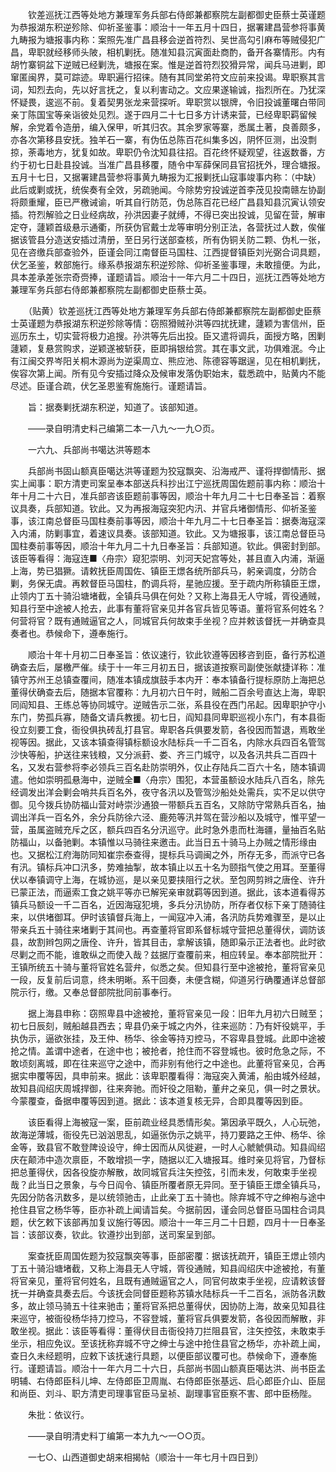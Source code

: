 <!-- { "loadSidebar": true } -->
　　钦差巡抚江西等处地方兼理军务兵部右侍郎兼都察院左副都御史臣蔡士英谨题为恭报湖东积逆殄除、仰祈圣鉴事：顺治十一年五月十四日，据署建昌营参将事黄九畴报为塘报事内称：案照先准广昌县移会逆首符烈、吴世高勾引麻布等贼侵犯广昌，卑职就经移师头陂，相机剿抚。随准知县沉寅面赴商酌，备开各寨情形。内有胡竹寨铜盆下逆贼已经剿洗，塘报在案。惟是逆首符烈狡猾异常，闻兵马进剿，即窜匿闽界，莫可踪迹。卑职遍行招徕。随有其同堂弟符文应前来投谒。卑职察其言词，知烈去向，先以好言抚之，复以利害动之。文应果遂输诚，指烈所在。乃犹深怀疑畏，逡巡不前。复着契男张龙来营探听。卑职赏以银牌，令旧投诚董曙白带同亲丁陈国宝等亲诣彼处见烈。遂于四月二十七日多方计诱来营，已经卑职羁留候解，余党着令造册，编入保甲，听其归农。其余罗家等寨，悉属土著，良善颇多，亦各次第移县安抚。独羊石一寨，有伪伍总陈百花纠集多凶，阴怀叵测，出没剽掠，荼毒地方，犹复如故。卑职仍令沈知县往招。百花终怀疑观望，往返数番，方约于初七日赴县投诚。当准广昌县移覆，随令中军薛保同县官招抚外，理合塘报。五月十七日，又据署建昌营参将事黄九畴报为汇报剿抚山寇事竣事内称：（中缺）此后或剿或抚，统俟奏有全效，另疏驰闻。今除势穷投诚逆首李茂见投南赣左协副将颇重耀，臣已严檄诫谕，听其自行防范，伪总陈百花已经广昌县知县沉寅认领安插。符烈解验之日业经病故，孙洪因妻子就缚，不得已突出投诚，见留在营，解审定夺，蘧颖首级悬示通衢，所获伪官戴士龙等审明分别正法，各营抚过人数，俟催据该管县分造送安插过清册，至日另行送部查核，所有伪铜关防二颗、伪札一张，见在咨缴兵部查验外，臣谨会同江南督臣马国柱、江西提督镇臣刘光弼合词具题，伏乞圣鉴，敕部施行。缘系恭报湖东积逆殄除、仰祈圣鉴事理，未敢擅便。为此，具本差承差张宗奇赍捧，谨题请旨。顺治十一年六月二十四日，巡抚江西等处地方兼理军务兵部右侍郎兼都察院左副都御史臣蔡士英。

　　（贴黄）钦差巡抚江西等处地方兼理军务兵部右侍郎兼都察院左副都御史臣蔡士英谨题为恭报湖东积逆殄除等情：窃照猾贼孙洪等四扰抚建，蘧颖为害信州，臣巡历东土，切实营将极力追搜。孙洪等先后出投。臣又遣将调兵，面授方略，困剿蘧颖，复悬赏购求，逆颖遂被斩获，臣即捐银给赏。其在事文武，功俱难泯。今止有江闽交界岑阳关桐木源尚为逆渠周立、熊应池、陈德容等踞逞，见在相机剿抚，俟容次第上闻。所有见今安插过降众及候审发落伪职始末，载悉疏中，贴黄内不能尽述。臣谨合疏，伏乞圣恩鉴宥施施行。谨题请旨。

　　旨：据奏剿抚湖东积逆，知道了。该部知道。

　　——录自明清史料己编第二本一八九～一九○页。

　　一六九、兵部尚书噶达洪等题本

　　兵部尚书固山额真臣噶达洪等谨题为狡寇飘突、沿海戒严、谨将捍御情形、据实上闻事：职方清吏司案呈奉本部送兵科抄出江宁巡抚周国佐题前事内称：顺治十年十月二十六日，准兵部咨该臣题前事等因，顺治十年九月二十七日奉圣旨：着察议具奏，兵部知道。钦此。又为再报海寇突犯内汛、并官兵堵御情形、仰祈圣鉴事，该江南总督臣马国柱奏前事等因，顺治十年九月二十七日奉圣旨：据奏海寇深入内浦，防剿事宜，着速议具奏。该部知道。钦此。又为塘报事，该江南总督臣马国柱奏前事等因，顺治十年九月二十九日奉圣旨：兵部知道。钦此。俱密封到部。该臣等看得：海寇连■〈舟宗〉窥犯崇明、刘河天妃宫等处，甚且直入内浦，渐逼上海，势已猖獗。请敕抚臣周国佐、镇臣王燝各统所部兵马，躬亲调度，分防合剿，务保无虞。再敕督臣马国柱，酌调兵将，星驰应援。至于疏内所称镇臣王燝，止领内丁五十骑沿塘堵截，全镇兵马俱在何处？又称上海县无人守城，胥役通贼，知县行至中途被人抢去，此事有董将官亲见并各官兵皆见等语。董将官系何姓名？何营将官？既有通贼逼官之人，同城官兵何故束手坐视？应并敕该督抚一并确查具奏者也。恭候命下，遵奉施行。

　　顺治十年十月初二日奉圣旨：依议速行，钦此钦遵等因移咨到臣，备行苏松道确查去后，屡檄严催。续于十一年三月初五日，据该道按察司副使张献捷详称：准镇守苏州王总镇查覆间，随准本镇成旗鼓手本内开：奉本镇备行提标原防上海把总董得伏确查去后，随据本官覆称：九月初六日午时，贼船二百余号直达上海，卑职同阎知县、王练总等协同城守。逆贼告示二张，系县役在西门吊起。因卑职护守小东门，势孤兵寡，随备文请兵教援。初七日，阎知县同卑职巡视小东门，有本县衙役立刻要工食，衙役俱执砖乱打县官。卑职各兵俱要发箭，各役因而暂退，焉敢坐视等因。据此，又该本镇查得镇标额设水陆标兵一千二百名，内除水兵四百名管驾沙快等船，护送往来钱粮，又分派葑、娄、齐三门城守，以及各汛共兵二百四十名，又发右营参将李必领兵三百名赴防崇明外，仅止存陆兵二百六十名，随本镇调遣。他如崇明孤悬海中，逆贼全■〈舟宗〉围犯，本营虽额设水陆兵八百名，除先经调发出洋会剿会哨共兵百名外，夜守各汛以及管驾沙船处处需兵，实不足以供守御。见今拨兵协防福山营对峙崇沙通狼一带额兵五百名，又除防守常熟兵百名，抽调出洋兵一百名外，余分兵防徐六泾、鹿苑等汛并驾在营沙船以及城守，惟平望一营，虽属盗贼充斥之区，额兵四百名分汛巡守。此时急外患而杜海疆，量抽百名贴防福山，以备驰剿。本镇惟以马骑往来邀击。此当日五十骑马上办贼之情形缘由也。又据松江府海防同知崔宗泰查得，提标兵马调闽之外，所存无多，而派守已各有汛。镇标兵冲口汛多，势难抽掣，故本镇止以五十名为颐指气使之用耳。至董得伏以奉镇调守上海，在城协巡，是以亲见要挟阻行之状。至包网剪辫之唐佺、许升已蒙正法，而逼索工食之姚平等亦已解宪亲审就羁等因到道。据此，该本道看得苏镇兵马额设一千二百名，近因海寇犯境，多兵分汛协防，所存者仅标下亲丁随骑往来，以供堵御耳。伊时该镇督兵海上，一闻寇冲入浦，各汛防兵势难骤至，是以止带亲兵五十骑往来堵剿于其间也。再查董将官即系督标城守营把总董得伏，调防该县，故割辫包网之唐佺、许升，皆其目击，拿解该镇，随即枭示正法者也。此时欲尽剿之而不能，谁敢纵之而使入哉？兹据厅查覆前来，相应转呈。奉本部院批开：王镇所统五十骑与董将官姓名营弁，似悉之矣。但知县行至中途被抢，董将官亲见一段，反复前后词意，终未明晰。系干回奏，未便含糊，仰道另行确覆通详总督部院示行，缴。又奉总督部院批同前事奉行。

　　据上海县申称：窃照卑县中途被抢，董将官亲见一段：旧年九月初六日贼至；初七日辰刻，贼船越县西去；卑县仍亲于城之内外，往来巡防：乃有奸役姚平，手执伪示，逼欲张挂，及王仲、杨华、徐金等持刃控马，不容卑县登城。此即中途被抢之情。盖谓中途者，在途中也；被抢者，抢住而不容登城也。彼时危急之际，不敢顷刻离城，即在往来巡守之途中，而非别有他行之中途也。此董将官亲见，合再据实申覆等因，具申前来。据此：该卑职覆看得：海寇突入黄浦，船由城外经越，故知县阎绍庆周城捍御，往来奔驰。而奸役之阻勒，董弁之亲见，俱一时之景状。今蒙覆查，备据申覆等因到道。据此：该本道复核无异，合即具覆等因到臣。

　　该臣看得上海被寇一案，臣前疏业经具悉情形矣。第因承平既久，人心玩弛，故海逆薄城，衙役先已汹汹思乱，如逼张伪示之姚平，持刀要路之王仲、杨华、徐金等，致县官不敢登陴设设守，绅士因而从风徙避，一时人心虩虩俱动。知县阎绍庆在颠沛中造次禀臣，不敢增损一字，随据以汇入塘报耳。维时亲见将官，乃督标把总董得伏，因各役旋亦解散，故同城官兵注矢控弦，引而未发，何敢束手坐视哉？此当日之景象，与今日阎令、镇臣所覆者原无异同。至于镇臣王燝全镇兵马，先因分防各汛数多，是以统领驰击，止此亲丁五十骑也。除弃城不守之绅袍与途中抢住县官之杨华等，臣亦补疏上闻请旨矣。今据前因，谨会同总督臣马国柱合词具题，伏乞敕下该部再加复议施行等因。顺治十一年三月二十日题，四月十一日奉圣旨：该部议奏，钦此。钦遵抄出到部，送司案呈到部。

　　案查抚臣周国佐题为狡寇飘突等事，臣部密覆：据该抚疏开，镇臣王燝止领内丁五十骑沿塘堵截，又称上海县无人守城，胥役通贼，知县阎绍庆中途被抢，有董将官亲见，董将官何姓名，且既有通贼逼官之人，同官何故束手坐视，应请敕该督抚一并确查具奏去后。今该抚会同督臣题称苏镇水陆标兵一千二百名，派防各汛数多，故止领马骑五十往来驰击；董将官系把总董得伏，因协防上海，故亲见知县往来巡守，被衙役杨华持刀控马，不容登城，董将官兵俱要发箭，各役因而解散，非敢坐视。据此：该臣等看得：董得伏目击衙役持刀拦阻县官，注矢控弦，未敢束手坐示，相应免议。至该抚称弃城不守之绅士与途中抢住县官之杨华，亦补疏上闻，查日久未经题明，应敕下该抚速行具题，以便臣部议覆可也。恭候命下，遵奉施行。谨题请旨。顺治十一年六月二十六日，兵部尚书固山额真臣噶达洪、尚书臣孟明辅、右侍郎臣科儿坤、左侍郎臣卫周胤、右侍郎臣张基远、启心郎臣介山、臣屈和尚臣、刘斗、职方清吏司理事官臣马呈祯、副理事官臣察不害、郎中臣杨陛。

　　朱批：依议行。

　　——录自明清史料丁编第一本九九～一○○页。

　　一七○、山西道御史胡来相揭帖（顺治十一年七月十四日到）

